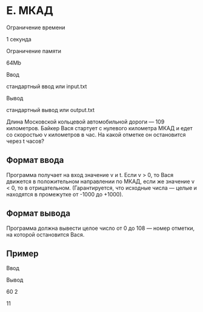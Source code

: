 E. МКАД
=======

Ограничение времени

1 секунда

Ограничение памяти

64Mb

Ввод

стандартный ввод или input.txt

Вывод

стандартный вывод или output.txt

Длина Московской кольцевой автомобильной дороги — 109 километров. Байкер Вася стартует с нулевого километра МКАД и едет со скоростью v километров в час. На какой отметке он остановится через t часов?

Формат ввода
------------

Программа получает на вход значение v и t. Если v > 0, то Вася движется в положительном направлении по МКАД, если же значение v < 0, то в отрицательном. (Гарантируется, что исходные числа — целые и находятся в промежутке от -1000 до +1000).

Формат вывода
-------------

Программа должна вывести целое число от 0 до 108 — номер отметки, на которой остановится Вася.

Пример
------

Ввод

Вывод

60
2

11
